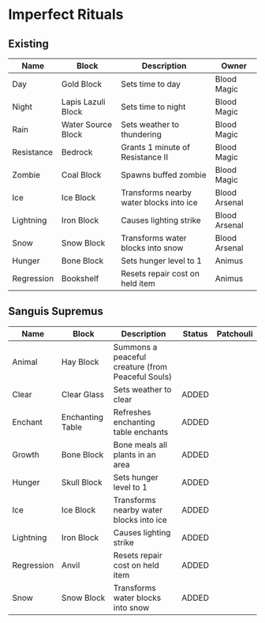 # Imperfect Rituals


## Existing

| Name       | Block              | Description                             | Owner         |
|------------|--------------------|-----------------------------------------|---------------|
| Day        | Gold Block         | Sets time to day                        | Blood Magic   |
| Night      | Lapis Lazuli Block | Sets time to night                      | Blood Magic   |
| Rain       | Water Source Block | Sets weather to thundering              | Blood Magic   |
| Resistance | Bedrock            | Grants 1 minute of Resistance II        | Blood Magic   |
| Zombie     | Coal Block         | Spawns buffed zombie                    | Blood Magic   |
| Ice        | Ice Block          | Transforms nearby water blocks into ice | Blood Arsenal |
| Lightning  | Iron Block         | Causes lighting strike                  | Blood Arsenal |
| Snow       | Snow Block         | Transforms water blocks into snow       | Blood Arsenal |
| Hunger     | Bone Block         | Sets hunger level to 1                  | Animus        |
| Regression | Bookshelf          | Resets repair cost on held item         | Animus        |


## Sanguis Supremus

| Name       | Block            | Description                                       | Status | Patchouli |
|------------|------------------|---------------------------------------------------|:------:|:---------:|
| Animal     | Hay Block        | Summons a peaceful creature (from Peaceful Souls) |        |           |
| Clear      | Clear Glass      | Sets weather to clear                             | ADDED  |           |
| Enchant    | Enchanting Table | Refreshes enchanting table enchants               | ADDED  |           |
| Growth     | Bone Block       | Bone meals all plants in an area                  | ADDED  |           |
| Hunger     | Skull Block      | Sets hunger level to 1                            | ADDED  |           |
| Ice        | Ice Block        | Transforms nearby water blocks into ice           | ADDED  |           |
| Lightning  | Iron Block       | Causes lighting strike                            | ADDED  |           |
| Regression | Anvil            | Resets repair cost on held item                   | ADDED  |           |
| Snow       | Snow Block       | Transforms water blocks into snow                 | ADDED  |           |
